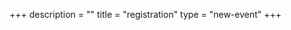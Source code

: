 +++
description = ""
title = "registration"
type = "new-event"
+++
<div style="width:100%; text-align:left;">

<script
  src="https://www.universe.com/embed2.js"
  data-widget-type="universe-ticket"
  data-target-type="Listing"
  data-target-id="devopsdays-istanbul-2017-tickets-YF7S9K"
  data-state="buttonColor=#3A66E5&buttonText=Get Tickets" >
</script>
</div></div>
</div>